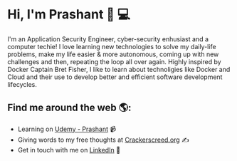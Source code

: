 # Hi, I'm Prashant 👋 💻

I'm an Application Security Engineer, cyber-security enhusiast and a computer techie! I love learning new technologies to solve my daily-life problems, make my life easier & more autonomous, coming up with new challenges and then, repeating the loop all over again. Highly inspired by Docker Captain Bret Fisher, I like to learn about technoligies like Docker and Cloud and their use to develop better and efficient software development lifecycles.


## Find me around the web 🌎:
- Learning on <a href="https://www.udemy.com/user/prashant-gupta-67">Udemy - Prashant</a> 📹
- Giving words to my free thoughts at <a href="https://crackerscreed.org">Crackerscreed.org</a> ✍
- Get in touch with me on <a href="https://www.linkedin.com/in/prashantgupta0x7cb/">LinkedIn</a> 💼




<!--
**Rex-0x7CB/Rex-0x7CB** is a ✨ _special_ ✨ repository because its `README.md` (this file) appears on your GitHub profile.

Here are some ideas to get you started:

- 🔭 I’m currently working on ...
- 🌱 I’m currently learning ...
- 👯 I’m looking to collaborate on ...
- 🤔 I’m looking for help with ...
- 💬 Ask me about ...
- 📫 How to reach me: ...
- 😄 Pronouns: ...
- ⚡ Fun fact: ...
-->
